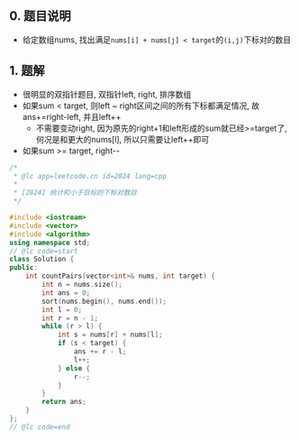 ## 0. 题目说明

- 给定数组nums, 找出满足`nums[i] + nums[j] < target`的`(i,j)`下标对的数目

## 1. 题解

- 很明显的双指针题目, 双指针left, right, 排序数组
- 如果sum < target, 则left ~ right区间之间的所有下标都满足情况, 故ans+=right-left, 并且left++
    - 不需要变动right, 因为原先的right+1和left形成的sum就已经>=target了, 何况是和更大的nums\[l], 所以只需要让left++即可
- 如果sum >= target, right--

```cpp
/*
 * @lc app=leetcode.cn id=2824 lang=cpp
 *
 * [2824] 统计和小于目标的下标对数目
 */

#include <iostream>
#include <vector>
#include <algorithm>
using namespace std;
// @lc code=start
class Solution {
public:
    int countPairs(vector<int>& nums, int target) {
        int n = nums.size();
        int ans = 0;
        sort(nums.begin(), nums.end());
        int l = 0;
        int r = n - 1;
        while (r > l) {
            int s = nums[r] + nums[l];
            if (s < target) {
                ans += r - l;
                l++;
            } else {
                r--;
            }
        }
        return ans;
    }
};
// @lc code=end
```